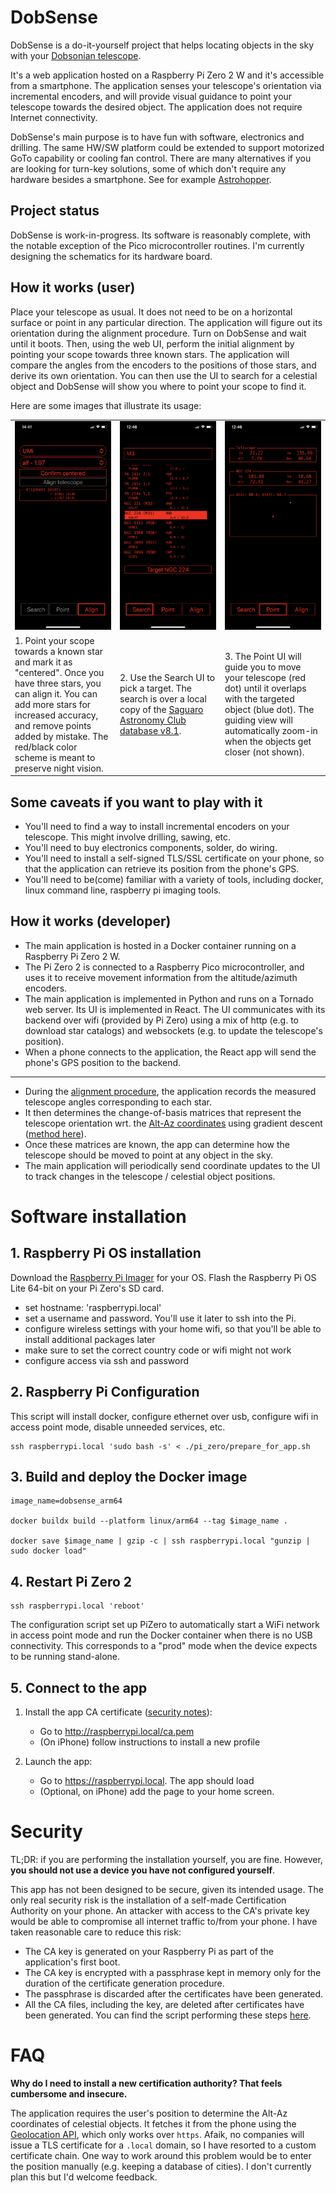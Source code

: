 # DobSense


DobSense is a do-it-yourself project that helps locating objects in the sky with your [Dobsonian telescope](https://www.skyatnightmagazine.com/advice/get-to-grips-with-dobsonians).

It's a web application hosted on a Raspberry Pi Zero 2 W and it's accessible from a smartphone. The application senses your telescope's orientation via incremental encoders, and will provide visual guidance to point your telescope towards the desired object. The application does not require Internet connectivity.

DobSense's main purpose is to have fun with software, electronics and drilling. The same HW/SW platform could be extended to support motorized GoTo capability or cooling fan control.
There are many alternatives if you are looking for turn-key solutions, some of which don't require any hardware besides a smartphone. See for example [Astrohopper](https://github.com/artyom-beilis/skyhopper/blob/main/README.md).

## Project status
DobSense is work-in-progress. Its software is reasonably complete, with the notable exception of the Pico microcontroller routines. I'm currently designing the schematics for its hardware board.


## How it works (user)

Place your telescope as usual. It does not need to be on a horizontal surface or point in any particular direction. The application will figure out its orientation during the alignment procedure.
Turn on DobSense and wait until it boots. Then, using the web UI, perform the initial alignment by pointing your scope towards three known stars.
The application will compare the angles from the encoders to the positions of those stars, and derive its own orientation.
You can then use the UI to search for a celestial object and DobSense will show you where to point your scope to find it.

Here are some images that illustrate its usage:

<table>
  <tr>
    <td align="center" width="33%">
      <img src="./documentation/images/alignment_tab.png" ><br>
    </td>
    <td align="center" width="33%">
      <img src="./documentation/images/search_tab.png"><br>
    </td>
    <td align="center"  width="33%">
      <img src="./documentation/images/point_tab.png"><br>
    </td>
  </tr>
  <tr>
  <td>1. Point your scope towards a known star and mark it as "centered". Once you have three stars, you can align it. You can add more stars for increased accuracy, and remove points added by mistake. The red/black color scheme is meant to preserve night vision.</td>
  <td>2. Use the Search UI to pick a target. The search is over a local copy of the <a href="https://www.saguaroastro.org/sac-downloads/">Saguaro Astronomy Club database v8.1<a>.</td>
  <td>3. The Point UI will guide you to move your telescope (red dot) until it overlaps with the targeted object (blue dot). The guiding view will automatically zoom-in when the objects get closer (not shown).</td>
  </tr>
</table>

## Some caveats if you want to play with it

- You'll need to find a way to install incremental encoders on your telescope. This might involve drilling, sawing, etc.
- You'll need to buy electronics components, solder, do wiring.
- You'll need to install a self-signed TLS/SSL certificate on your phone, so that the application can retrieve its position from the phone's GPS.
- You'll need to be(come) familiar with a variety of tools, including docker, linux command line, raspberry pi imaging tools.

## How it works (developer)

- The main application is hosted in a Docker container running on a Raspberry Pi Zero 2 W.
- The Pi Zero 2 is connected to a Raspberry Pico microcontroller, and uses it to receive movement information from the altitude/azimuth encoders.
- The main application is implemented in Python and runs on a Tornado web server. Its UI is implemented in React. The UI communicates with its backend over wifi (provided by Pi Zero) using a mix of http (e.g. to download star catalogs) and websockets (e.g. to update the telescope's position).
- When a phone connects to the application, the React app will send the phone's GPS position to the backend.
----
- During the [alignment procedure](./backend/app/alignment/alignment_delegate.py), the application records the measured telescope angles corresponding to each star.
- It then determines the change-of-basis matrices that represent the telescope orientation wrt. the [Alt-Az coordinates](https://en.wikipedia.org/wiki/Horizontal_coordinate_system) using gradient descent ([method here](./documentation/Alignment.md)).
- Once these matrices are known, the app can determine how the telescope should be moved to point at any object in the sky.
- The main application will periodically send coordinate updates to the UI to track changes in the telescope / celestial object positions.

# Software installation

## 1. Raspberry Pi OS installation

Download the [Raspberry Pi Imager](https://www.raspberrypi.com/software/) for your OS.
Flash the Raspberry Pi OS Lite 64-bit on your Pi Zero's SD card.
- set hostname: 'raspberrypi.local'
- set a username and password. You'll use it later to ssh into the Pi.
- configure wireless settings with your home wifi, so that you'll be able to install additional packages later
- make sure to set the correct country code or wifi might not work
- configure access via ssh and password

## 2. Raspberry Pi Configuration

This script will install docker, configure ethernet over usb, configure wifi in access point mode, disable unneeded services, etc.
```shell
ssh raspberrypi.local 'sudo bash -s' < ./pi_zero/prepare_for_app.sh
```

## 3. Build and deploy the Docker image
```shell
image_name=dobsense_arm64

docker buildx build --platform linux/arm64 --tag $image_name .

docker save $image_name | gzip -c | ssh raspberrypi.local "gunzip | sudo docker load"
```

## 4. Restart Pi Zero 2

```shell
ssh raspberrypi.local 'reboot'
```

The configuration script set up PiZero to automatically start a WiFi network in access point mode and run the Docker container when there is no USB connectivity. This corresponds to a "prod" mode when the device expects to be running stand-alone.

## 5. Connect to the app

1. Install the app CA certificate ([security notes](#security)):
    - Go to http://raspberrypi.local/ca.pem
    - (On iPhone) follow instructions to install a new profile

2. Launch the app:
    - Go to https://raspberrypi.local. The app should load
    - (Optional, on iPhone) add the page to your home screen.

# Security

TL;DR: if you are performing the installation yourself, you are fine. However, **you should not use a device you have not configured yourself**.

This app has not been designed to be secure, given its intended usage.
The only real security risk is the installation of a self-made Certification Authority on your phone. An attacker with access to the CA's private key would be able to compromise all internet traffic to/from your phone.
I have taken reasonable care to reduce this risk:
- The CA key is generated on your Raspberry Pi as part of the application's first boot.
- The CA key is encrypted with a passphrase kept in memory only for the duration of the certificate generation procedure.
- The passphrase is discarded after the certificates have been generated.
- All the CA files, including the key, are deleted after certificates have been generated.
You can find the script performing these steps [here](./nginx/cert_gen/generate_certs.sh).


# FAQ

**Why do I need to install a new certification authority? That feels cumbersome and insecure.**

The application requires the user's position to determine the Alt-Az coordinates of celestial objects. It fetches it from the phone using the [Geolocation API](https://developer.mozilla.org/en-US/docs/Web/API/Geolocation_API), which only works over `https`.
Afaik, no companies will issue a TLS certificate for a `.local` domain, so I have resorted to a custom certificate chain.
One way to work around this problem would be to enter the position manually (e.g. keeping a database of cities). I don't currently plan this but I'd welcome feedback.
